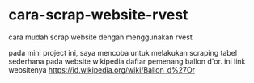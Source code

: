 # cara-scrap-website-rvest
cara mudah scrap website dengan menggunakan rvest

pada mini project ini, saya mencoba untuk melakukan scraping tabel sederhana pada website wikipedia daftar pemenang ballon d'or.
ini link websitenya https://id.wikipedia.org/wiki/Ballon_d%27Or
